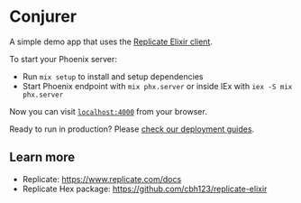 # Conjurer

A simple demo app that uses the [Replicate Elixir client](https://github.com/cbh123/replicate-elixir).

To start your Phoenix server:

  * Run `mix setup` to install and setup dependencies
  * Start Phoenix endpoint with `mix phx.server` or inside IEx with `iex -S mix phx.server`

Now you can visit [`localhost:4000`](http://localhost:4000) from your browser.

Ready to run in production? Please [check our deployment guides](https://hexdocs.pm/phoenix/deployment.html).

## Learn more

  * Replicate: https://www.replicate.com/docs
  * Replicate Hex package: https://github.com/cbh123/replicate-elixir

